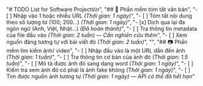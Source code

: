 "# TODO List for Software Projects\n",
    "## 📘 Phần mềm tóm tắt văn bản",
    "- [ ] Nhập vào 1 hoặc nhiều URL _(Thời gian: 1 ngày)_",
    "- [ ] Tóm tắt nội dung theo số lượng từ (100; 200…) _(Thời gian: 1 ngày)_",
    "- [x] Dịch qua lại đa ngôn ngữ (Anh, Việt, Nhật…) _(Đã hoàn thành)_",
    "- [ ] Tra thông tin metadata của file đầu vào _(Thời gian: 2 tuần) — Cần nghiên cứu thêm_",
    "- [ ] Xem nguồn đăng tương tự với bài viết đó _(Thời gian: 2 tuần)_",
    "",
    "## 📷 Phần mềm tìm kiếm ảnh/ video",
    "- [ ] Nhập đầu vào là một URL dẫn đến ảnh _(Thời gian: 1 tuần)_",
    "- [ ] Tra thông tin cơ bản của ảnh đó _(Thời gian: 1.5 tuần)_",
    "- [ ] Mô tả được ảnh đó sang dạng word _(Thời gian: 1 ngày)_",
    "- [ ] Kiểm tra xem ảnh đó có phải là ảnh fake không _(Thời gian: 1 ngày)_",
    "- [ ] Tìm được nguồn ảnh tương tự _(Thời gian: 1 ngày) — API có thể đã hết hạn_"
